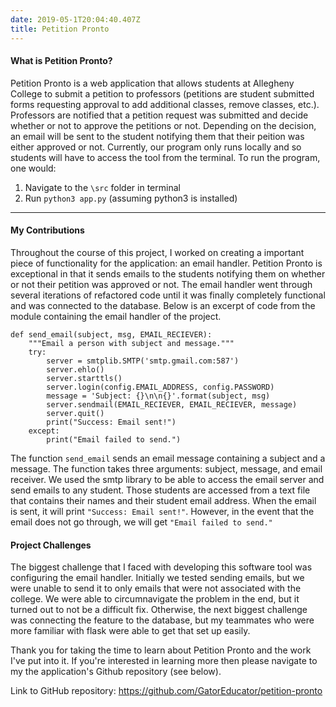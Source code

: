 ```yaml
---
date: 2019-05-1T20:04:40.407Z
title: Petition Pronto
---
```

<h4>What is Petition Pronto?</h4>
Petition Pronto is a web application that allows students at Allegheny College to
submit a petition to professors (petitions are student submitted forms requesting
approval to add additional classes, remove classes, etc.). Professors are notified
that a petition request was submitted and decide whether or not to approve the
petitions or not. Depending on the decision, an email will be sent to the student
notifying them that their peition was either approved or not. Currently, our program
only runs locally and so students will have to access the tool from the terminal.
To run the program, one would:

1. Navigate to the `\src` folder in terminal
2. Run `python3 app.py` (assuming python3 is installed)

<!--more...-->
---

<h4>My Contributions</h4>
Throughout the course of this project, I worked on creating a important piece of
functionality for the application: an email handler. Petition Pronto is exceptional
in that it sends emails to the students notifying them on whether or not their
petition was approved or not. The email handler went through several iterations
of refactored code until it was finally completely functional and was connected
to the database. Below is an excerpt of code from the module containing the email
handler of the project.

```
def send_email(subject, msg, EMAIL_RECIEVER):
    """Email a person with subject and message."""
    try:
        server = smtplib.SMTP('smtp.gmail.com:587')
        server.ehlo()
        server.starttls()
        server.login(config.EMAIL_ADDRESS, config.PASSWORD)
        message = 'Subject: {}\n\n{}'.format(subject, msg)
        server.sendmail(EMAIL_RECIEVER, EMAIL_RECIEVER, message)
        server.quit()
        print("Success: Email sent!")
    except:
        print("Email failed to send.")
```
The function `send_email` sends an email message containing a subject and a message.
The function takes three arguments: subject, message, and email receiver. We used
the smtp library to be able to access the email server and send emails to any student.
Those students are accessed from a text file that contains their names and their
student email address. When the email is sent, it will print `"Success: Email sent!"`.
However, in the event that the email does not go through, we will get `"Email failed
to send."`

<h4>Project Challenges</h4>
The biggest challenge that I faced with developing this software tool was configuring
the email handler. Initially we tested sending emails, but we were unable to send
it to only emails that were not associated with the college. We were able to
circumnavigate the problem in the end, but it turned out to not be a difficult fix.
Otherwise, the next biggest challenge was connecting the feature to the database,
but my teammates who were more familiar with flask were able to get that set up
easily.

Thank you for taking the time to learn about Petition Pronto and the work I've
put into it. If you're interested in learning more then please navigate to my
the application's Github repository (see below).

Link to GitHub repository: https://github.com/GatorEducator/petition-pronto
